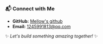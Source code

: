 ### 📬 Connect with Me

- **GitHub:** [Mellow's github](https://github.com/Mellow-L)
- **Email:** 1245991813@qq.com

✨ *Let's build something amazing together!* ✨
